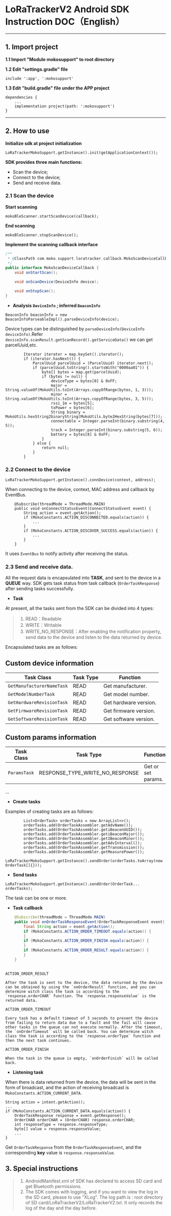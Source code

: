 # LoRaTrackerV2 Android SDK Instruction DOC（English）

----

## 1. Import project

**1.1 Import "Module mokosupport" to root directory**

**1.2 Edit "settings.gradle" file**

```
include ':app', ':mokosupport'
```

**1.3 Edit "build.gradle" file under the APP project**


	dependencies {
		...
		implementation project(path: ':mokosupport')
	}


----

## 2. How to use

**Initialize sdk at project initialization**

```
LoRaTrackerMokoSupport.getInstance().init(getApplicationContext());
```

**SDK provides three main functions:**

* Scan the device;
* Connect to the device;
* Send and receive data.

### 2.1 Scan the device

 **Start scanning**

```
mokoBleScanner.startScanDevice(callback);
```

 **End scanning**

```
mokoBleScanner.stopScanDevice();
```
 **Implement the scanning callback interface**

```java
/**
 * @ClassPath com.moko.support.loratracker.callback.MokoScanDeviceCallback
 */
public interface MokoScanDeviceCallback {
    void onStartScan();

    void onScanDevice(DeviceInfo device);

    void onStopScan();
}
```
* **Analysis `DeviceInfo` ; inferred `BeaconInfo`**

```
BeaconInfo beaconInfo = new BeaconInfoParseableImpl().parseDeviceInfo(device);
```

Device types can be distinguished by `parseDeviceInfo(DeviceInfo deviceInfo)`.Refer `deviceInfo.scanResult.getScanRecord().getServiceData()` we can get parcelUuid,etc.

```
        Iterator iterator = map.keySet().iterator();
        if (iterator.hasNext()) {
            ParcelUuid parcelUuid = (ParcelUuid) iterator.next();
            if (parcelUuid.toString().startsWith("0000aa01")) {
                byte[] bytes = map.get(parcelUuid);
                if (bytes != null) {
                    deviceType = bytes[0] & 0xFF;
                    major = String.valueOf(MokoUtils.toInt(Arrays.copyOfRange(bytes, 1, 3)));
                    minor = String.valueOf(MokoUtils.toInt(Arrays.copyOfRange(bytes, 3, 5)));
                    rssi_1m = bytes[5];
                    txPower = bytes[6];
                    String binary = MokoUtils.hexString2binaryString(MokoUtils.byte2HexString(bytes[7]));
                    connectable = Integer.parseInt(binary.substring(4, 5));
                    track = Integer.parseInt(binary.substring(5, 6));
                    battery = bytes[8] & 0xFF;
                }
            } else {
                return null;
            }
        }
```

### 2.2 Connect to the device


```
LoRaTrackerMokoSupport.getInstance().connDevice(context, address);
```

When connecting to the device, context, MAC address and callback by EventBus.


```
    @Subscribe(threadMode = ThreadMode.MAIN)
    public void onConnectStatusEvent(ConnectStatusEvent event) {
        String action = event.getAction();
        if (MokoConstants.ACTION_DISCONNECTED.equals(action)) {
            ...
        }
        if (MokoConstants.ACTION_DISCOVER_SUCCESS.equals(action)) {
            ...
        }
    }
```

It uses `EventBus` to notify activity after receiving the status.

### 2.3 Send and receive data.

All the request data is encapsulated into **TASK**, and sent to the device in a **QUEUE** way.
SDK gets task status from task callback (`OrderTaskResponse`) after sending tasks successfully.

* **Task**

At present, all the tasks sent from the SDK can be divided into 4 types:

> 1.  READ：Readable
> 2.  WRITE：Writable
> 3.  WRITE_NO_RESPONSE：After enabling the notification property, send data to the device and listen to the data returned by device.

Encapsulated tasks are as follows:


Custom device information
--

|Task Class|Task Type|Function
|----|----|----
|`GetManufacturerNameTask`|READ|Get manufacturer.
|`GetModelNumberTask`|READ|Get model number.
|`GetHardwareRevisionTask`|READ|Get hardware version.
|`GetFirmwareRevisionTask`|READ|Get firmware version.
|`GetSoftwareRevisionTask`|READ|Get software version.

Custom params information
--

|Task Class|Task Type|Function
|----|----|----
|`ParamsTask`|RESPONSE_TYPE_WRITE_NO_RESPONSE|Get or set params.

...

* **Create tasks**

Examples of creating tasks are as follows:

```
        List<OrderTask> orderTasks = new ArrayList<>();
        orderTasks.add(OrderTaskAssembler.getAdvName());
        orderTasks.add(OrderTaskAssembler.getiBeaconUUID());
        orderTasks.add(OrderTaskAssembler.getiBeaconMajor());
        orderTasks.add(OrderTaskAssembler.getIBeaconMinor());
        orderTasks.add(OrderTaskAssembler.getAdvInterval());
        orderTasks.add(OrderTaskAssembler.getTransmission());
        orderTasks.add(OrderTaskAssembler.getMeasurePower());
        LoRaTrackerMokoSupport.getInstance().sendOrder(orderTasks.toArray(new OrderTask[]{}));    
```

* **Send tasks**

```
LoRaTrackerMokoSupport.getInstance().sendOrder(OrderTask... orderTasks);
```

The task can be one or more.

* **Task callback**


```java
	@Subscribe(threadMode = ThreadMode.MAIN)
    public void onOrderTaskResponseEvent(OrderTaskResponseEvent event) {
        final String action = event.getAction();
        if (MokoConstants.ACTION_ORDER_TIMEOUT.equals(action)) {
        }
        if (MokoConstants.ACTION_ORDER_FINISH.equals(action)) {
        }
        if (MokoConstants.ACTION_ORDER_RESULT.equals(action)) {
        }
    }
   
```

`ACTION_ORDER_RESULT`

	After the task is sent to the device, the data returned by the device can be obtained by using the `onOrderResult` function, and you can determine witch class the task is according to the `response.orderCHAR` function. The `response.responseValue` is the returned data.

`ACTION_ORDER_TIMEOUT`

	Every task has a default timeout of 3 seconds to prevent the device from failing to return data due to a fault and the fail will cause other tasks in the queue can not execute normally. After the timeout, the `onOrderTimeout` will be called back. You can determine witch class the task is according to the `response.orderType` function and then the next task continues.

`ACTION_ORDER_FINISH`

	When the task in the queue is empty, `onOrderFinish` will be called back.

* **Listening task**

When there is data returned from the device, the data will be sent in the form of broadcast, and the action of receiving broadcast is `MokoConstants.ACTION_CURRENT_DATA`.

```
String action = intent.getAction();
...
if (MokoConstants.ACTION_CURRENT_DATA.equals(action)) {
    OrderTaskResponse response = event.getResponse();
    OrderCHAR orderCHAR = (OrderCHAR) response.orderCHAR;
    int responseType = response.responseType;
    byte[] value = response.responseValue;
    ...
}
```

Get `OrderTaskResponse` from the `OrderTaskResponseEvent`, and the corresponding **key** value is `response.responseValue`.

## 3. Special instructions

> 1. AndroidManifest.xml of SDK has declared to access SD card and get Bluetooth permissions.
> 2. The SDK comes with logging, and if you want to view the log in the SD card, please to use "XLog". The log path is : root directory of SD card/LoRaTrackerV2/LoRaTrackerV2.txt. It only records the log of the day and the day before.















